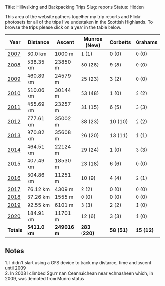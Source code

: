 Title: Hillwalking and Backpacking Trips
Slug: reports
Status: Hidden

This area of the website gathers together my trip reports and Flickr photosets for all of the trips I’ve undertaken in the Scottish Highlands. To browse the trips please click on a year in the table below<!-- or [view my backpacking trips by area](/reports/backpacking/)-->.

<table class='stats'>
<thead>
<tr class='stats'>
<th class='stats'>Year</th>
<th class='stats'>Distance</th>
<th class='stats'>Ascent</th>
<th class='stats'>Munros (New)</th>
<th class='stats'>Corbetts</th>
<th class='stats'>Grahams</th>
</tr>
</thead>
<tbody>

<tr class='stats'>
<td class='stats'><a href='/reports/2007/'>2007</a></td>
<td class='stats'>30.0 km</td>
<td class='stats'>1000 m</td>
<td class='stats'>1 (1)</td>
<td class='stats'>0 (0)</td>
<td class='stats'>0 (0)</td>
</tr>

<tr class='stats'>
<td class='stats'><a href='/reports/2008/'>2008</a></td>
<td class='stats'>538.35 km</td>
<td class='stats'>23850 m</td>
<td class='stats'>30 (28)</td>
<td class='stats'>9 (8)</td>
<td class='stats'>0 (0)</td>
</tr>

<tr class='stats'>
<td class='stats'><a href='/reports/2009/'>2009</a></td>
<td class='stats'>460.89 km</td>
<td class='stats'>24579 m</td>
<td class='stats'>25 (23)</td>
<td class='stats'>3 (2)</td>
<td class='stats'>0 (0)</td>
</tr>

<tr class='stats'>
<td class='stats'><a href='/reports/2010/'>2010</a></td>
<td class='stats'>610.06 km</td>
<td class='stats'>30144 m</td>
<td class='stats'>53 (48)</td>
<td class='stats'>1 (0)</td>
<td class='stats'>2 (2)</td>
</tr>

<tr class='stats'>
<td class='stats'><a href='/reports/2011/'>2011</a></td>
<td class='stats'>455.69 km</td>
<td class='stats'>23257 m</td>
<td class='stats'>31 (15)</td>
<td class='stats'>6 (5)</td>
<td class='stats'>3 (3)</td>
</tr>

<tr class='stats'>
<td class='stats'><a href='/reports/2012/'>2012</a></td>
<td class='stats'>777.61 km</td>
<td class='stats'>35002 m</td>
<td class='stats'>38 (23)</td>
<td class='stats'>10 (10)</td>
<td class='stats'>2 (2)</td>
</tr>

<tr class='stats'>
<td class='stats'><a href='/reports/2013/'>2013</a></td>
<td class='stats'>970.82 km</td>
<td class='stats'>35608 m</td>
<td class='stats'>26 (20)</td>
<td class='stats'>13 (11)</td>
<td class='stats'>1 (1)</td>
</tr>

<tr class='stats'>
<td class='stats'><a href='/reports/2014/'>2014</a></td>
<td class='stats'>464.51 km</td>
<td class='stats'>22124 m</td>
<td class='stats'>29 (24)</td>
<td class='stats'>1 (0)</td>
<td class='stats'>3 (3)</td>
</tr>

<tr class='stats'>
<td class='stats'><a href='/reports/2015/'>2015</a></td>
<td class='stats'>407.49 km</td>
<td class='stats'>18530 m</td>
<td class='stats'>23 (18)</td>
<td class='stats'>6 (6)</td>
<td class='stats'>0 (0)</td>
</tr>

<tr class='stats'>
<td class='stats'><a href='/reports/2016/'>2016</a></td>
<td class='stats'>304.86 km</td>
<td class='stats'>11251 m</td>
<td class='stats'>10 (9)</td>
<td class='stats'>4 (4)</td>
<td class='stats'>2 (1)</td>
</tr>

<tr class='stats'>
<td class='stats'><a href='/reports/2017/'>2017</a></td>
<td class='stats'>76.12 km</td>
<td class='stats'>4309 m</td>
<td class='stats'>2 (2)</td>
<td class='stats'>0 (0)</td>
<td class='stats'>0 (0)</td>
</tr>

<tr class='stats'>
<td class='stats'><a href='/reports/2018/'>2018</a></td>
<td class='stats'>37.26 km</td>
<td class='stats'>1555 m</td>
<td class='stats'>0 (0)</td>
<td class='stats'>0 (0)</td>
<td class='stats'>0 (0)</td>
</tr>

<tr class='stats'>
<td class='stats'><a href='/reports/2019/'>2019</a></td>
<td class='stats'>92.55 km</td>
<td class='stats'>6101 m</td>
<td class='stats'>3 (3)</td>
<td class='stats'>2 (2)</td>
<td class='stats'>1 (0)</td>
</tr>

<tr class='stats'>
<td class='stats'><a href='/reports/2020/'>2020</a></td>
<td class='stats'>184.91 km</td>
<td class='stats'>11701 m</td>
<td class='stats'>12 (6)</td>
<td class='stats'>3 (3)</td>
<td class='stats'>1 (0)</td>
</tr>

<tr class='stats'><td class='stats'><strong>Totals</strong></td>
<td class='stats'><strong>5411.0 km</strong></td>
<td class='stats'><strong>249016 m</strong></td>
<td class='stats'><strong>283 (220)</strong></td>
<td class='stats'><strong>58 (51)</strong></td>
<td class='stats'><strong>15 (12)</strong></td>
</tr>

</tbody>
</table>

<h2>Notes</h2>

<p>1. I didn't start using a GPS device to track my distance, time and ascent until 2009<br />
2. In 2008 I climbed Sgurr nan Ceannaichean near Achnasheen which, in 2009, was demoted from Munro status</p>